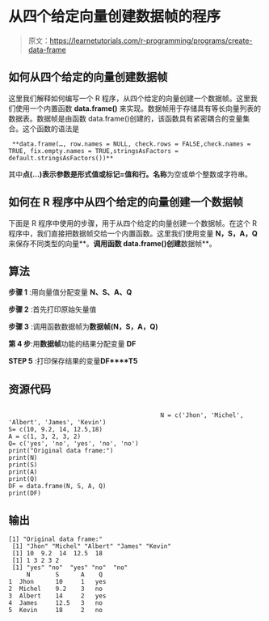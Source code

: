 # 从四个给定向量创建数据帧的程序

> 原文：<https://learnetutorials.com/r-programming/programs/create-data-frame>

## 如何从四个给定的向量创建数据帧

这里我们解释如何编写一个 R 程序，从四个给定的向量创建一个数据帧。这里我们使用一个内置函数 **data.frame()** 来实现。数据帧用于存储具有等长向量列表的数据表。数据帧是由函数 data.frame()创建的，该函数具有紧密耦合的变量集合。这个函数的语法是

```
 **data.frame(…, row.names = NULL, check.rows = FALSE,check.names = TRUE, fix.empty.names = TRUE,stringsAsFactors = default.stringsAsFactors())** 

```

其中**点(...)**表示参数是形式值或标记=值和**行。名称**为空或单个整数或字符串。

## 如何在 R 程序中从四个给定的向量创建一个数据帧

下面是 R 程序中使用的步骤，用于从四个给定的向量创建一个数据帧。在这个 R 程序中，我们直接把数据帧交给一个内置函数。这里我们使用变量 **N，S，A，Q** 来保存不同类型的向量**。**调用函数 data.frame()创建**数据帧**。

## 算法

**步骤 1** :用向量值分配变量 **N、S、A、Q**

**步骤 2** :首先打印原始矢量值

**步骤 3** :调用函数数据帧为**数据帧(N，S，A，Q)**

**第 4 步**:用**数据帧**功能的结果分配变量 **DF**

**STEP 5** :打印保存结果的变量**DF****T5**

## 资源代码

```

                                          N = c('Jhon', 'Michel', 'Albert', 'James', 'Kevin')
S= c(10, 9.2, 14, 12.5,18)
A = c(1, 3, 2, 3, 2)
Q= c('yes', 'no', 'yes', 'no', 'no')
print("Original data frame:")
print(N)
print(S)
print(A)
print(Q)
DF = data.frame(N, S, A, Q)  
print(DF)

```

## 输出

```
[1] "Original data frame:"
 [1] "Jhon" "Michel" "Albert" "James" "Kevin"  
 [1] 10  9.2  14  12.5  18
 [1] 1 3 2 3 2 
 [1] "yes" "no"  "yes" "no"  "no"
     N       S      A    Q
1  Jhon      10     1   yes
2  Michel    9.2    3   no
3  Albert    14     2   yes
4  James     12.5   3   no
5  Kevin     18     2   no 
```